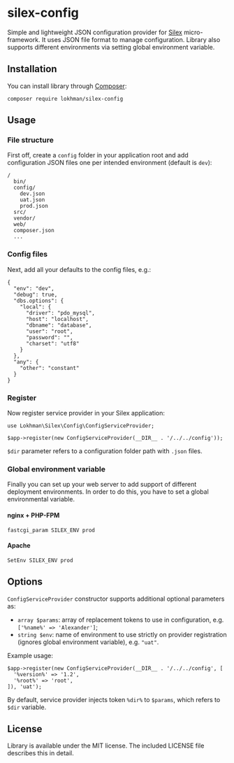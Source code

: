 # silex-config
Simple and lightweight JSON configuration provider for [Silex](http://silex.sensiolabs.org/)
micro-framework. It uses JSON file format to manage configuration. Library also supports
different environments via setting global environment variable.

## Installation
You can install library through [Composer](http://getcomposer.org):

    composer require lokhman/silex-config

## Usage
### File structure
First off, create a `config` folder in your application root and add configuration JSON files
one per intended environment (default is `dev`):

    /
      bin/
      config/
        dev.json
        uat.json
        prod.json
      src/
      vendor/
      web/
      composer.json
      ...

### Config files
Next, add all your defaults to the config files, e.g.:

    {
      "env": "dev",
      "debug": true,
      "dbs.options": {
        "local": {
          "driver": "pdo_mysql",
          "host": "localhost",
          "dbname": "database",
          "user": "root",
          "password": "",
          "charset": "utf8"
        }
      },
      "any": {
        "other": "constant"
      }
    }

### Register
Now register service provider in your Silex application:

    use Lokhman\Silex\Config\ConfigServiceProvider;

    $app->register(new ConfigServiceProvider(__DIR__ . '/../../config'));

`$dir` parameter refers to a configuration folder path with `.json` files.

### Global environment variable
Finally you can set up your web server to add support of different deployment environments.
In order to do this, you have to set a global environmental variable.

#### nginx + PHP-FPM

    fastcgi_param SILEX_ENV prod

#### Apache

    SetEnv SILEX_ENV prod

## Options

`ConfigServiceProvider` constructor supports additional optional parameters as:

- `array $params`: array of replacement tokens to use in configuration, e.g. `['%name%' => 'Alexander']`;
- `string $env`: name of environment to use strictly on provider registration (ignores global environment variable), e.g. `"uat"`.

Example usage:

    $app->register(new ConfigServiceProvider(__DIR__ . '/../../config', [
      '%version%' => '1.2',
      '%root%' => 'root',
    ]), 'uat');

By default, service provider injects token `%dir%` to `$params`, which refers to `$dir` variable.

## License
Library is available under the MIT license. The included LICENSE file describes this in detail.
